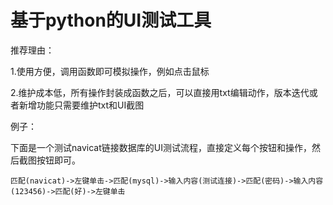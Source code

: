 # 基于python的UI测试工具

推荐理由：

1.使用方便，调用函数即可模拟操作，例如点击鼠标

2.维护成本低，所有操作封装成函数之后，可以直接用txt编辑动作，版本迭代或者新增功能只需要维护txt和UI截图

例子：

下面是一个测试navicat链接数据库的UI测试流程，直接定义每个按钮和操作，然后截图按钮即可。

```
匹配(navicat)->左键单击->匹配(mysql)->输入内容(测试连接)->匹配(密码)->输入内容(123456)->匹配(好)->左键单击
```



